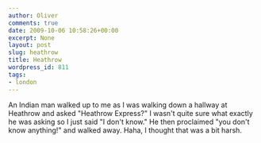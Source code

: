 ```yaml
---
author: Oliver
comments: true
date: 2009-10-06 10:58:26+00:00
excerpt: None
layout: post
slug: heathrow
title: Heathrow
wordpress_id: 811
tags:
- london
---
```


An Indian man walked up to me as I was walking down a hallway at Heathrow and asked "Heathrow Express?"  I wasn't quite sure what exactly he was asking so I just said "I don't know."  He then proclaimed "you don't know anything!" and walked away.  Haha, I thought that was a bit harsh.